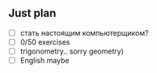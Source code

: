 ## Just plan
- [ ] стать настоящим компьютерщиком?
- [ ] 0/50 exercises 
- [ ] trigonometry.. sorry geometry)
- [ ] English maybe
